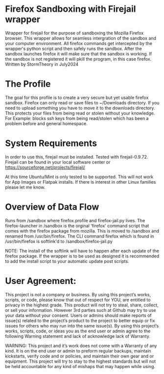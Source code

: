 # Firefox Sandboxing with Firejail wrapper
Wrapper for firejail for the purpose of sandboxing the Mozilla Firefox browser. This wrapper allows for seamless intergration of the sandbox and your computer environment. All firefox commands get intercepted by the wrapper's python script and then safely runs the sandbox. After the sandbox launches firefox it will make sure that the sandbox is working. If the sandbox is not registered it will pkill the program, in this case firefox.
Written by StormTheory in July2024

# The Profile
The goal for this profile is to create a very secure but yet usable firefox sandbox. Firefox can only read or save files to ~/Downloads directory. If you need to upload something you have to move it to the downloads directory. This protects your files from being read or stolen without your knowledge. For Example: blocks ssh keys from being read/stolen which has been a problem before and general homespace.

# System Requirements
In order to use this, firejail must be installed. Tested with firejail-0.9.72. 
Firejail can be found in your local software center or https://sourceforge.net/projects/firejail/

At this time Ubuntu/Mint is only tested to be supported. This will not work for App Images or Flatpak installs. If there is interest in other Linux families please let me know. 

# Overview of Data Flow
Runs from /sandbox where firefox.profile and firefox-jail.py lives. 
The firefox-launcher in /sandbox is the orginal 'firefox' command script that comes with the firefox package from mozilla. This is moved to /sandbox and renamed from /usr/bin/firefox.
The CLI command firefox which is found in /usr/bin/firefox is softlink'd to /sandbox/firefox-jail.py

NOTE: The install of the softlink will have to happen after each update of the firefox package. 
If the wrapper is to be used as designed it is recommended to add the install script to your automatic update post scripts. 

# User Agreement:
This project is not a company or business. By using this project’s works, scripts, or code, please know that out of respect for YOU, are entitled to privacy in the highest grade. This product will not try to steal, share, collect, or sell your information. However 3rd parties such at Github may try to use your data without your consent. Users or admins should make reports of issue(s) related to the project’s product to the project to better equip or fix issues for others who may run into the same issue(s). By using this project’s works, scripts, code, or ideas you as the end user or admin agree to the following Warning statement and lack of acknowledge lack of Warranty.

WARNING: This project and it’s work does not come with a Warranty of any kind. It is on the end user or admin to preform regular backups, maintain kickstarts, verify code and or policies, and maintain their own gear and or equipment. This project will try to stay to the highest standards but will not be held accountable for any kind of mishaps that may happen while using.
